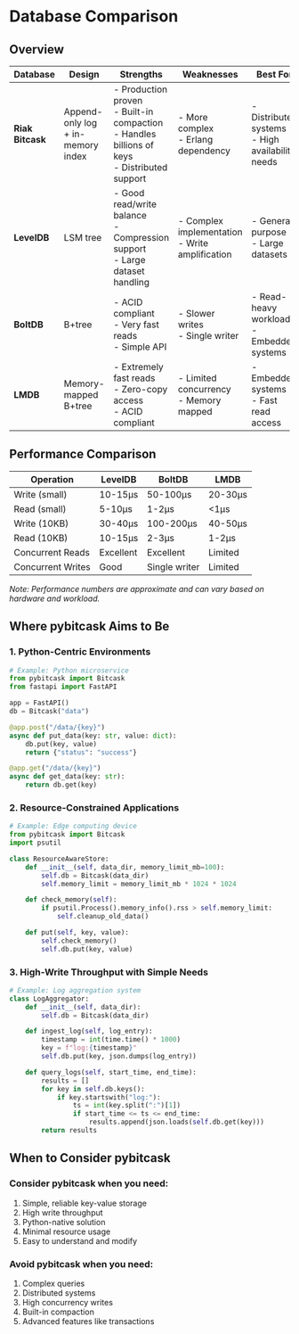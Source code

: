 # Database Comparison

## Overview

| Database | Design | Strengths | Weaknesses | Best For | Website |
|----------|--------|-----------|------------|----------|---------|
| **Riak Bitcask** | Append-only log + in-memory index | - Production proven <br> - Built-in compaction <br> - Handles billions of keys <br> - Distributed support | - More complex <br> - Erlang dependency | - Distributed systems <br> - High availability needs | [Docs](https://docs.riak.com/riak/kv/latest/setup/planning/backend/bitcask/) |
| **LevelDB** | LSM tree | - Good read/write balance <br> - Compression support <br> - Large dataset handling | - Complex implementation <br> - Write amplification | - General purpose <br> - Large datasets | [GitHub](https://github.com/google/leveldb) |
| **BoltDB** | B+tree | - ACID compliant <br> - Very fast reads <br> - Simple API | - Slower writes <br> - Single writer | - Read-heavy workloads <br> - Embedded systems | [GitHub](https://github.com/boltdb/bolt) |
| **LMDB** | Memory-mapped B+tree | - Extremely fast reads <br> - Zero-copy access <br> - ACID compliant | - Limited concurrency <br> - Memory mapped | - Embedded systems <br> - Fast read access | [Website](https://symas.com/lmdb/) |

## Performance Comparison

| Operation | LevelDB | BoltDB | LMDB |
|-----------|---------|--------|------|
| Write (small) | 10-15μs | 50-100μs | 20-30μs |
| Read (small) | 5-10μs | 1-2μs | <1μs |
| Write (10KB) | 30-40μs | 100-200μs | 40-50μs |
| Read (10KB) | 10-15μs | 2-3μs | 1-2μs |
| Concurrent Reads | Excellent | Excellent | Limited |
| Concurrent Writes | Good | Single writer | Limited |

*Note: Performance numbers are approximate and can vary based on hardware and workload.*

## Where pybitcask Aims to Be

### 1. Python-Centric Environments

```python
# Example: Python microservice
from pybitcask import Bitcask
from fastapi import FastAPI

app = FastAPI()
db = Bitcask("data")

@app.post("/data/{key}")
async def put_data(key: str, value: dict):
    db.put(key, value)
    return {"status": "success"}

@app.get("/data/{key}")
async def get_data(key: str):
    return db.get(key)
```

### 2. Resource-Constrained Applications

```python
# Example: Edge computing device
from pybitcask import Bitcask
import psutil

class ResourceAwareStore:
    def __init__(self, data_dir, memory_limit_mb=100):
        self.db = Bitcask(data_dir)
        self.memory_limit = memory_limit_mb * 1024 * 1024

    def check_memory(self):
        if psutil.Process().memory_info().rss > self.memory_limit:
            self.cleanup_old_data()

    def put(self, key, value):
        self.check_memory()
        self.db.put(key, value)
```

### 3. High-Write Throughput with Simple Needs

```python
# Example: Log aggregation system
class LogAggregator:
    def __init__(self, data_dir):
        self.db = Bitcask(data_dir)

    def ingest_log(self, log_entry):
        timestamp = int(time.time() * 1000)
        key = f"log:{timestamp}"
        self.db.put(key, json.dumps(log_entry))

    def query_logs(self, start_time, end_time):
        results = []
        for key in self.db.keys():
            if key.startswith("log:"):
                ts = int(key.split(":")[1])
                if start_time <= ts <= end_time:
                    results.append(json.loads(self.db.get(key)))
        return results
```

## When to Consider pybitcask

### Consider pybitcask when you need:
1. Simple, reliable key-value storage
2. High write throughput
3. Python-native solution
4. Minimal resource usage
5. Easy to understand and modify

### Avoid pybitcask when you need:
1. Complex queries
2. Distributed systems
3. High concurrency writes
4. Built-in compaction
5. Advanced features like transactions
